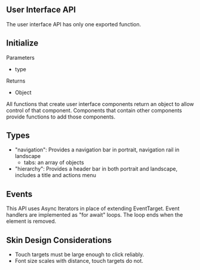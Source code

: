 User Interface API
---
The user interface API has only one exported function.

Initialize
---
Parameters
- type

Returns
- Object

All functions that create user interface components return an object to allow control of that component. Components that contain other components provide functions to add those components.

Types
---
- "navigation": Provides a navigation bar in portrait, navigation rail in landscape
  - tabs: an array of objects
- "hierarchy": Provides a header bar in both portrait and landscape, includes a title and actions menu

Events
---
This API uses Async Iterators in place of extending EventTarget. Event handlers are implemented as "for await" loops. The loop ends when the element is removed.

Skin Design Considerations
---
- Touch targets must be large enough to click reliably.
- Font size scales with distance, touch targets do not.
